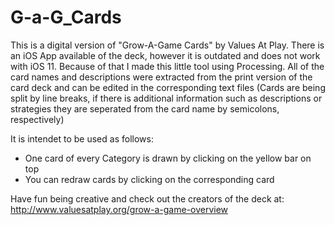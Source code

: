 # G-a-G_Cards
This is a digital version of "Grow-A-Game Cards" by Values At Play.
There is an iOS App available of the deck, however it is outdated and does not work with iOS 11.
Because of that I made this little tool using Processing.
All of the card names and descriptions were extracted from the print version of the card deck and can be edited in the corresponding text files (Cards are being split by line breaks, if there is additional information such as descriptions or strategies they are seperated from the card name by semicolons, respectively)

It is intendet to be used as follows:
- One card of every Category is drawn by clicking on the yellow bar on top
- You can redraw cards by clicking on the corresponding card

Have fun being creative and check out the creators of the deck at: http://www.valuesatplay.org/grow-a-game-overview
